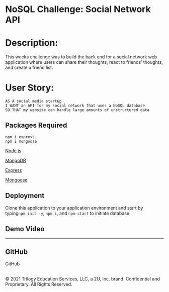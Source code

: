 # NoSQL Challenge: Social Network API

# Description:

This weeks challenge was to build the back end for a social network web application where users can share their thoughts, react to friends’ thoughts, and create a friend list. 

# User Story: 
```
AS A social media startup
I WANT an API for my social network that uses a NoSQL database
SO THAT my website can handle large amounts of unstructured data
```
## Packages Required

```
npm i express
npm i mongoose
```
<p><a href="https://nodejs.org/">Node.js</a></p>
<p><a href="https://www.mongodb.com/">MongoDB</a></p>
<p><a href="https://www.npmjs.com/package/express">Express</a></p>
<p><a href="https://www.npmjs.com/package/mongoose">Mongoose</a></p>

## Deployment

Clone this application to your application environment and start by typing`npm init -y`, `npm i`, and `npm start` to initiate database

## Demo Video
________


## GitHub

GitHub 


<br />
© 2021 Trilogy Education Services, LLC, a 2U, Inc. brand. Confidential and Proprietary. All Rights Reserved.
